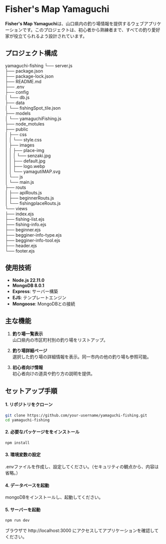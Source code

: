 # Fisher's Map Yamaguchi

**Fisher's Map Yamaguchi**は、山口県内の釣り場情報を提供するウェブアプリケーションです。このプロジェクトは、初心者から熟練者まで、すべての釣り愛好家が役立てられるよう設計されています。

## プロジェクト構成

yamaguchi-fishing
└── server.js  
    ├── package.json  
    ├── package-lock.json  
    ├── README.md  
    ├── .env  
    ├── config  
    │   └── db.js  
    ├── data  
    │   └── fishingSpot_tile.json  
    ├── models  
    │   └── yamaguchiFishing.js  
    ├── node_motules  
    ├── public  
    │   ├── css  
    │   │   └── style.css  
    │   ├── images  
    │   │   ├── place-img  
    │   │   │   └── senzaki.jpg  
    │   │   ├── default.jpg  
    │   │   ├── logo.webp  
    │   │   └── yamagutiMAP.svg  
    │   └── js  
    │       └── main.js  
    ├── routs  
    │   ├── apiRouts.js  
    │   ├── beginnerRouts.js  
    │   └── fishingplaceRouts.js  
    └── views  
        ├── index.ejs  
        ├── fishing-list.ejs  
        ├── fishing-info.ejs  
        ├── beginner.ejs  
        ├── begginer-info-type.ejs  
        ├── begginer-info-tool.ejs  
        ├── header.ejs  
        └── footer.ejs 

## 使用技術

- **Node.js 22.11.0**  
- **MongoDB 8.0.1**  
- **Express**: サーバー構築
- **EJS**: テンプレートエンジン
- **Mongoose**: MongoDBとの接続

## 主な機能

1. **釣り場一覧表示**  
   山口県内の市区町村別の釣り場をリストアップ。

2. **釣り場詳細ページ**  
   選択した釣り場の詳細情報を表示。同一市内の他の釣り場も参照可能。

3. **初心者向け情報**  
   初心者向けの道具や釣り方の説明を提供。



##  セットアップ手順

#### 1. リポジトリをクローン

```bash
git clone https://github.com/your-username/yamaguchi-fishing.git
cd yamaguchi-fishing
```
#### 2. 必要なパッケージををインストール

```bash
npm install
```

#### 3. 環境変数の設定
.envファイルを作成し、設定してください。（セキュリティの観点から、内容は省略。）

#### 4. データベースを起動
mongoDBをインストールし、起動してください。

#### 5. サーバーを起動

```bash
npm run dev
```

ブラウザで http://localhost:3000 にアクセスしてアプリケーションを確認してください。